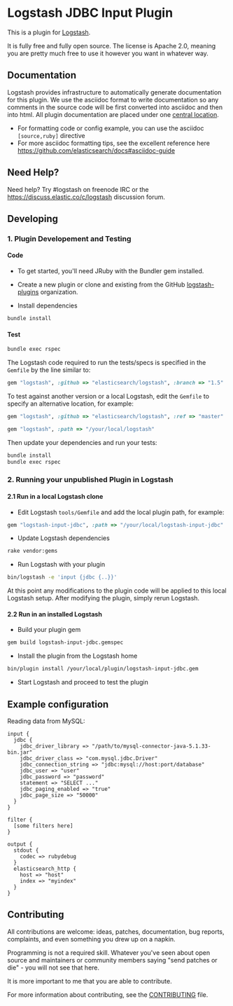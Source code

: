 # Logstash JDBC Input Plugin

This is a plugin for [Logstash](https://github.com/elasticsearch/logstash).

It is fully free and fully open source. The license is Apache 2.0, meaning you are pretty much free to use it however you want in whatever way.

## Documentation

Logstash provides infrastructure to automatically generate documentation for this plugin. We use the asciidoc format to write documentation so any comments in the source code will be first converted into asciidoc and then into html. All plugin documentation are placed under one [central location](http://www.elasticsearch.org/guide/en/logstash/current/).

- For formatting code or config example, you can use the asciidoc `[source,ruby]` directive
- For more asciidoc formatting tips, see the excellent reference here https://github.com/elasticsearch/docs#asciidoc-guide

## Need Help?

Need help? Try #logstash on freenode IRC or the https://discuss.elastic.co/c/logstash discussion forum.

## Developing

### 1. Plugin Developement and Testing

#### Code
- To get started, you'll need JRuby with the Bundler gem installed.

- Create a new plugin or clone and existing from the GitHub [logstash-plugins](https://github.com/logstash-plugins) organization.

- Install dependencies
```sh
bundle install
```

#### Test

```sh
bundle exec rspec
```

The Logstash code required to run the tests/specs is specified in the `Gemfile` by the line similar to:
```ruby
gem "logstash", :github => "elasticsearch/logstash", :branch => "1.5"
```
To test against another version or a local Logstash, edit the `Gemfile` to specify an alternative location, for example:
```ruby
gem "logstash", :github => "elasticsearch/logstash", :ref => "master"
```
```ruby
gem "logstash", :path => "/your/local/logstash"
```

Then update your dependencies and run your tests:

```sh
bundle install
bundle exec rspec
```

### 2. Running your unpublished Plugin in Logstash

#### 2.1 Run in a local Logstash clone

- Edit Logstash `tools/Gemfile` and add the local plugin path, for example:
```ruby
gem "logstash-input-jdbc", :path => "/your/local/logstash-input-jdbc"
```
- Update Logstash dependencies
```sh
rake vendor:gems
```
- Run Logstash with your plugin
```sh
bin/logstash -e 'input {jdbc {..}}'
```
At this point any modifications to the plugin code will be applied to this local Logstash setup. After modifying the plugin, simply rerun Logstash.

#### 2.2 Run in an installed Logstash

- Build your plugin gem
```sh
gem build logstash-input-jdbc.gemspec
```
- Install the plugin from the Logstash home
```sh
bin/plugin install /your/local/plugin/logstash-input-jdbc.gem
```
- Start Logstash and proceed to test the plugin

## Example configuration

Reading data from MySQL:  

	input {
	  jdbc {
	    jdbc_driver_library => "/path/to/mysql-connector-java-5.1.33-bin.jar"
	    jdbc_driver_class => "com.mysql.jdbc.Driver"
	    jdbc_connection_string => "jdbc:mysql://host:port/database"
	    jdbc_user => "user"
	    jdbc_password => "password"
	    statement => "SELECT ..."
	    jdbc_paging_enabled => "true"
	    jdbc_page_size => "50000"
	  }
	}

	filter {
	  [some filters here]
	}

	output {
	  stdout {
	    codec => rubydebug
	  }
	  elasticsearch_http {
	    host => "host"
	    index => "myindex"
	  }
	}

## Contributing

All contributions are welcome: ideas, patches, documentation, bug reports, complaints, and even something you drew up on a napkin.

Programming is not a required skill. Whatever you've seen about open source and maintainers or community members  saying "send patches or die" - you will not see that here.

It is more important to me that you are able to contribute.

For more information about contributing, see the [CONTRIBUTING](https://github.com/elasticsearch/logstash/blob/master/CONTRIBUTING.md) file.
